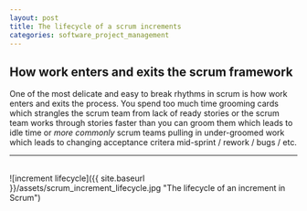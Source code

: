 ```yaml
---
layout: post
title: The lifecycle of a scrum increments
categories: software_project_management
---
```


## How work enters and exits the scrum framework
One of the most delicate and easy to break rhythms in scrum is how work enters and exits the process.  You spend too much time grooming cards which strangles the scrum team from lack of ready stories or the scrum team works through stories faster than you can groom them which leads to idle time or _more commonly_ scrum teams pulling in under-groomed work which leads to changing acceptance critera mid-sprint / rework / bugs / etc.
* * *  
<br />
![increment lifecycle]({{ site.baseurl }}/assets/scrum_increment_lifecycle.jpg "The lifecycle of an increment in Scrum")